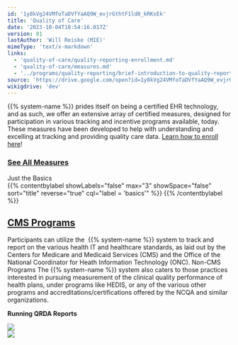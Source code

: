 ```yaml
---
id: '1y8kVg24VMfoTaDVfYaAQ9W_evjrGthtF1ld0_kRKsEk'
title: 'Quality of Care'
date: '2023-10-04T18:54:16.017Z'
version: 81
lastAuthor: 'Will Reiske (MIE)'
mimeType: 'text/x-markdown'
links:
  - 'quality-of-care/quality-reporting-enrollment.md'
  - 'quality-of-care/measures.md'
  - '../programs/quality-reporting/brief-introduction-to-quality-reporting.md'
source: 'https://drive.google.com/open?id=1y8kVg24VMfoTaDVfYaAQ9W_evjrGthtF1ld0_kRKsEk'
wikigdrive: 'dev'
---
```

{{% system-name %}} prides itself on being a certified EHR technology, and as such, we offer an extensive array of certified measures, designed for participation in various tracking and incentive programs available, today. These measures have been developed to help with understanding and excelling at tracking and providing quality care data. [Learn how to enroll here](quality-of-care/quality-reporting-enrollment.md)!

### [**See All Measures**](quality-of-care/measures.md)

Just the Basics  
{{% contentbylabel showLabels="false" max="3" showSpace="false" sort="title" reverse="true" cql="label = 'basics'" %}}
{{% /contentbylabel %}}


## [CMS Programs](../programs/quality-reporting/brief-introduction-to-quality-reporting.md)

Participants can utilize the  {{% system-name %}} system to track and report on the various health IT and healthcare standards, as laid out by the Centers for Medicare and Medicaid Services (CMS) and the Office of the National Coordinator for Heath Information Technology (ONC).
Non-CMS Programs
The {{% system-name %}} system also caters to those practices interested in pursuing measurement of the clinical quality performance of health plans, under programs like HEDIS, or any of the various other programs and accreditations/certifications offered by the NCQA and similar organizations. 

**Running QRDA Reports**


![](../quality-of-care.assets/762b02c4bcd4575b614499ecd8143bf5.png)  
![](../quality-of-care.assets/e51c5ce3f45f5a5a1eb791c70837794a.png)




